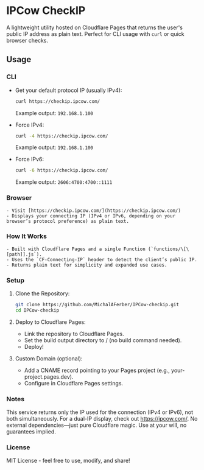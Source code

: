 # IPCow CheckIP

A lightweight utility hosted on Cloudflare Pages that returns the user's public IP address as plain text. Perfect for CLI usage with `curl` or quick browser checks.

## Usage 

### CLI 
-   Get your default protocol IP (usually IPv4): 
    ```bash
    curl https://checkip.ipcow.com/
    ```
    Example output: `192.168.1.100` 

- Force IPv4: 
    ```bash
    curl -4 https://checkip.ipcow.com/
    ```
    Example output: `192.168.1.100`

- Force IPv6: 
    ```bash
    curl -6 https://checkip.ipcow.com/
    ```
    Example output: `2606:4700:4700::1111` 

### Browser 
    - Visit [https://checkip.ipcow.com/](https://checkip.ipcow.com/) 
    - Displays your connecting IP (IPv4 or IPv6, depending on your browser’s protocol preference) as plain text. 


### How It Works 
    - Built with Cloudflare Pages and a single Function (`functions/\[\[path]].js`).
    - Uses the `CF-Connecting-IP` header to detect the client’s public IP.
    - Returns plain text for simplicity and expanded use cases. 

### Setup 
1. Clone the Repository: 
    ```bash
    git clone https://github.com/MichalAFerber/IPCow-checkip.git
    cd IPCow-checkip
    ```     
2. Deploy to Cloudflare Pages:
    - Link the repository to Cloudflare Pages.
    - Set the build output directory to / (no build command needed).
    - Deploy! 

3. Custom Domain (optional):
    - Add a CNAME record pointing to your Pages project (e.g., your-project.pages.dev).
    - Configure in Cloudflare Pages settings.

### Notes  
This service returns only the IP used for the connection (IPv4 or IPv6), not both simultaneously. For a dual-IP display, check out <https://ipcow.com/>.
No external dependencies—just pure Cloudflare magic. Use at your will, no guarantees implied.

### License  
MIT License - feel free to use, modify, and share!